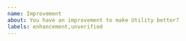 ```yaml
---
name: Improvement
about: You have an improvement to make Utility better?
labels: enhancement,unverified
---
```


<!--
- Please target the main branch of Utility.
-->